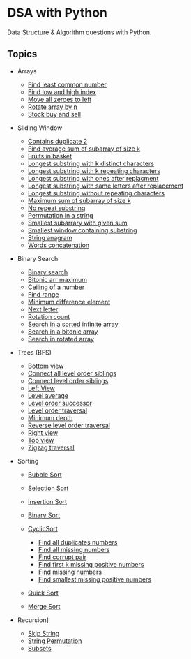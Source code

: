 # DSA with Python

Data Structure & Algorithm questions with Python.

## Topics

- Arrays
  -  [Find least common number](Educative/arrays/find_least_common_number.py)
  -  [Find low and high index](Educative/arrays/find_low_&_high_index.py)
  -  [Move all zeroes to left](Educative/arrays/move-all-zeroes-to-left.py)
  -  [Rotate array by n](Educative/arrays/rotate_array_by_n.py)
  -  [Stock buy and sell](Educative/arrays/stock_buy_and_sell.py)

- Sliding Window
  - [Contains duplicate 2](Educative/sliding-window/contains-duplicate2.py)
  - [Find average sum of subarray of size k](Educative/sliding-window/find-avg-sum-of-subarr-of-size-k.py)
  - [Fruits in basket](Educative/sliding-window/fruits-in-basket.py)
  - [Longest substring with k distinct characters](Educative/sliding-window/longest-substr-with-k-dist-chars.py)
  - [Longest substring with k repeating characters](Educative/sliding-window/longest-substr-with-k-repeating-char.py)
  - [Longest substring with ones after replacment](Educative/sliding-window/longest-substr-with-ones-after-replacement.py)
  - [Longest substring with same letters after replacement](Educative/sliding-window/longest-substr-with-same-letters-after-replacement.py)
  - [Longest substring without repeating characters](Educative/sliding-window/longest-substr-without-repeating-chars.py)
  - [Maximum sum of subarray of size k](Educative/sliding-window/max-sum-subarray-of-size-k.py)
  - [No repeat substring](Educative/sliding-window/no-repeat-substr.py)
  - [Permutation in a string](Educative/sliding-window/permutation-in-a-string.py)
  - [Smallest subarrary with given sum](Educative/sliding-window/smallest-subarr-with-given-sum.py)
  - [Smallest window containing substring](Educative/sliding-window/smallest-window-containing-substr.py)
  - [String anagram](Educative/sliding-window/string-anagram.py)
  - [Words concatenation](Educative/sliding-window/words-concatenation.py)

- Binary Search
  - [Binary search](Educative/binary-search/binary-search.py)
  - [Bitonic arr maximum](Educative/binary-search/bitonic-arr-maximum.py)
  - [Ceiling of a number](Educative/binary-search/ceiling-of-a-number.py)
  - [Find range](Educative/binary-search/find_range.py)
  - [Minimum difference element](Educative/binary-search/min-diff-element.py)
  - [Next letter](Educative/binary-search/next-letter.py)
  - [Rotation count](Educative/binary-search/rotation-count.py)
  - [Search in a sorted infinite array](Educative/binary-search/search-in-a-sorted-inf-arr.py)
  - [Search in a bitonic array](Educative/binary-search/search-in-bitonic-arr.py)
  - [Search in rotated array](Educative/binary-search/search-rotated-arr.py)
  
- Trees (BFS)
  - [Bottom view](Educative/bfs/bottom-view.py)
  - [Connect all level order siblings](Educative/bfs/connect-all-level-order-siblings.py)
  - [Connect level order siblings](Educative/bfs/connect-level-order-siblings.py)
  - [Left View](Educative/bfs/left-view.py)
  - [Level average](Educative/bfs/level-avg.py)
  - [Level order successor](Educative/bfs/level-order-succesor.py)
  - [Level order traversal](Educative/bfs/level-order-traversal.py)
  - [Minimum depth](Educative/bfs/minimum-depth.py)
  - [Reverse level order traversal](Educative/bfs/reverse-level-order-traversal.py)
  - [Right view](Educative/bfs/right-view.py)
  - [Top view](Educative/bfs/top-view.py)
  - [Zigzag traversal](Educative/bfs/zigzag-traversal.py)




- Sorting
  - [Bubble Sort](https://github.com/Dipankar-Medhi/DSA-with-Python/tree/master/Sorting/BubbleSort.py)
  - [Selection Sort](https://github.com/Dipankar-Medhi/DSA-with-Python/tree/master/Sorting/SelectionSort.py)
  - [Insertion Sort](https://github.com/Dipankar-Medhi/DSA-with-Python/tree/master/Sorting/InsertionSort.py)
  - [Binary Sort](https://github.com/Dipankar-Medhi/DSA-with-Python/tree/master/Sorting/BinarySort.py)


  - [CyclicSort](https://github.com/Dipankar-Medhi/DSA-with-Python/tree/master/Sorting/cyclicSort.py)
    - [Find all duplicates numbers](Educative/cyclic-sort/find-all-duplicate-nums.py)
    - [Find all missing numbers](Educative/cyclic-sort/find-all-missing-numbers.py)
    - [Find corrupt pair](Educative/cyclic-sort/find-corupt-pair.py)
    - [Find first k missing positive numbers](Educative/cyclic-sort/find-first-k-missing-positive-numbers.py)
    - [Find missing numbers](Educative/cyclic-sort/find-missing-number.py)
    - [Find smallest missing positive numbers](Educative/cyclic-sort/find-smallest-missing-positive-number.py)


  - [Quick Sort](https://github.com/Dipankar-Medhi/DSA-with-Python/tree/master/Sorting/QuickSort.py)
  - [Merge Sort](https://github.com/Dipankar-Medhi/DSA-with-Python/tree/master/Sorting/mergeSort.py)



- Recursion]
  - [Skip String](Educative/../Recursion/skipString.py)
  - [String Permutation](Recursion/strPermutation.py)
  - [Subsets](Recursion/subsets.py)

